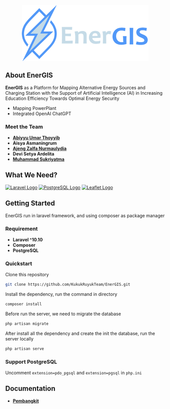 <p align="center"><a href="https://laravel.com" target="_blank"><img src="EnerGIS.png" width="400" alt="Laravel Logo"></a></p>

## About EnerGIS

**EnerGIS** as a Platform for Mapping Alternative Energy Sources and Charging Station with the Support of Artificial Intelligence (AI) in Increasing Education Efficiency Towards Optimal Energy Security

- Mapping PowerPlant
- Integrated OpenAI ChatGPT

### Meet the Team

- **[Abiyyu Umar Thoyyib](https://github.com/Tivedo)**
- **Aisya Asmaningrum**
- **[Ajeng Zalfa Nurmaulydia](https://github.com/ajengzalfa)**
- **Devi Setya Ardelita**
- **[Muhammad Sukriyatma](https://github.com/sukriyatma)**

## What We Need?

<a href="https://laravel.com" target="_blank"><img src="https://raw.githubusercontent.com/laravel/art/master/logo-lockup/5%20SVG/2%20CMYK/1%20Full%20Color/laravel-logolockup-cmyk-red.svg" width="200" alt="Laravel Logo"></a> 
<a href="https://postgresql.org" target="_blank"><img src="https://computerscience.id/wp-content/uploads/2015/08/postgresql-logo.png" width=200 alt="PostgreSQL Logo"></a> 
<a href="https://leafletjs.com" target="_blank"><img src="https://leafletjs.com/docs/images/logo.png" width=200 alt="Leaflet Logo"></a>


## Getting Started
EnerGIS run in laravel framework, and using composer as package manager

### Requirement
- **Laravel ^10.10**
- **Composer** 
- **PostgreSQL** 

### Quickstart

Clone this repository
```sh
git clone https://github.com/KukukRuyukTeam/EnerGIS.git
```
Install the dependency, run the command in directory
```bash
composer install
```

Before run the server, we need to migrate the database
```bash
php artisan migrate
```

After install all the dependency and create the init the database, run the server locally
```bash
php artisan serve
```

### Support PostgreSQL
Uncomment `extension=pdo_pgsql` and `extension=pgsql` in `php.ini` 

## Documentation
- **[Pembangkit](docs/pembangkit-api.json)**

